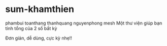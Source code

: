 # sum-khamthien
phambui
toanthang
thanhquang
nguyenphong
mesh
Một thư viện giúp bạn tính tổng của 2 số bất kỳ

Đơn giản, dễ dùng, cực kỳ nhẹ!!
